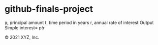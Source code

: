 # github-finals-project
p, principal amount 
t, time period in years
r, annual rate of interest
 Output
Simple interest= p*t*r



© 2021 XYZ, Inc.
